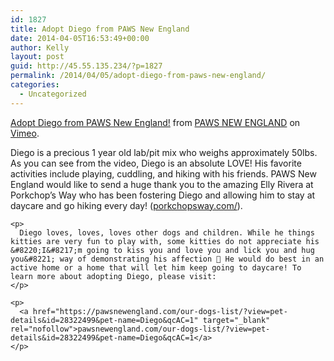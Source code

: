 ```yaml
---
id: 1827
title: Adopt Diego from PAWS New England
date: 2014-04-05T16:53:49+00:00
author: Kelly
layout: post
guid: http://45.55.135.234/?p=1827
permalink: /2014/04/05/adopt-diego-from-paws-new-england/
categories:
  - Uncategorized
---
```

[Adopt Diego from PAWS New England!](http://vimeo.com/91103046) from [PAWS NEW ENGLAND](http://vimeo.com/user14702812) on [Vimeo](https://vimeo.com).

<div>
  <div itemprop="description" data-expand-tooltip="Click to expand description">
    <p>
      Diego is a precious 1 year old lab/pit mix who weighs approximately 50lbs. As you can see from the video, Diego is an absolute LOVE! His favorite activities include playing, cuddling, and hiking with his friends. PAWS New England would like to send a huge thank you to the amazing Elly Rivera at Porkchop&#8217;s Way who has been fostering Diego and allowing him to stay at daycare and go hiking every day! (<a href="http://www.porkchopsway.com/" target="_blank" rel="nofollow">porkchopsway.com/</a>).
    </p>
    
    <p>
      Diego loves, loves, loves other dogs and children. While he things kitties are very fun to play with, some kitties do not appreciate his &#8220;I&#8217;m going to kiss you and love you and lick you and hug you&#8221; way of demonstrating his affection 🙂 He would do best in an active home or a home that will let him keep going to daycare! To learn more about adopting Diego, please visit:
    </p>
    
    <p>
      <a href="https://pawsnewengland.com/our-dogs-list/?view=pet-details&id=28322499&pet-name=Diego&qcAC=1" target="_blank" rel="nofollow">pawsnewengland.com/our-dogs-list/?view=pet-details&id=28322499&pet-name=Diego&qcAC=1</a>
    </p>
  </div>
</div>